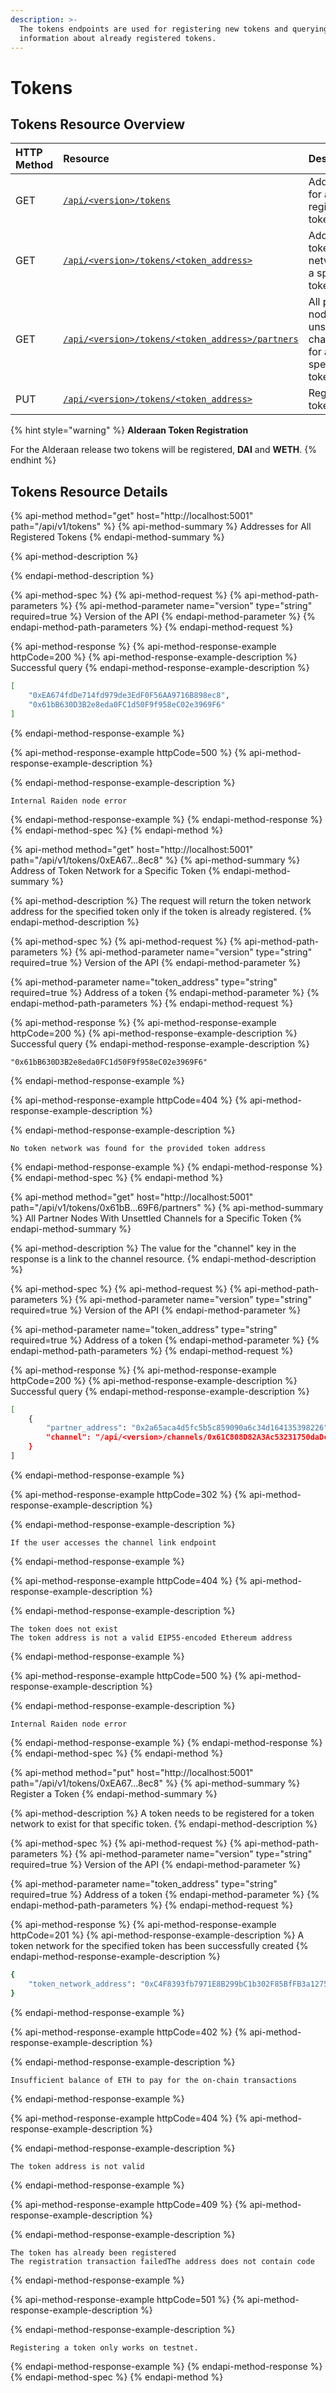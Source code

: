 ```yaml
---
description: >-
  The tokens endpoints are used for registering new tokens and querying
  information about already registered tokens.
---
```


# Tokens

## Tokens Resource Overview

| HTTP Method | Resource | Description |
| :--- | :--- | :--- |
| GET | [`/api/<version>/tokens`](tokens.md#addresses-for-all-registered-tokens) | Addresses for all registered tokens |
| GET | [`/api/<version>/tokens/<token_address>`](tokens.md#address-of-token-network-for-a-specific-token) | Address of token network for a specific token |
| GET | [`/api/<version>/tokens/<token_address>/partners`](tokens.md#all-partner-nodes-with-unsettled-channels-for-a-specific-token) | All partner nodes with unsettled channels for a specific token |
| PUT | [`/api/<version>/tokens/<token_address>`](tokens.md#register-a-token) | Register a token |

{% hint style="warning" %}
**Alderaan Token Registration**

For the Alderaan release two tokens will be registered, **DAI** and **WETH**.
{% endhint %}

## Tokens Resource Details

{% api-method method="get" host="http://localhost:5001" path="/api/v1/tokens" %}
{% api-method-summary %}
Addresses for All Registered Tokens
{% endapi-method-summary %}

{% api-method-description %}

{% endapi-method-description %}

{% api-method-spec %}
{% api-method-request %}
{% api-method-path-parameters %}
{% api-method-parameter name="version" type="string" required=true %}
Version of the API
{% endapi-method-parameter %}
{% endapi-method-path-parameters %}
{% endapi-method-request %}

{% api-method-response %}
{% api-method-response-example httpCode=200 %}
{% api-method-response-example-description %}
Successful query
{% endapi-method-response-example-description %}

```bash
[
    "0xEA674fdDe714fd979de3EdF0F56AA9716B898ec8",
    "0x61bB630D3B2e8eda0FC1d50F9f958eC02e3969F6"
]
```
{% endapi-method-response-example %}

{% api-method-response-example httpCode=500 %}
{% api-method-response-example-description %}

{% endapi-method-response-example-description %}

```
Internal Raiden node error
```
{% endapi-method-response-example %}
{% endapi-method-response %}
{% endapi-method-spec %}
{% endapi-method %}

{% api-method method="get" host="http://localhost:5001" path="/api/v1/tokens/0xEA67...8ec8" %}
{% api-method-summary %}
Address of Token Network for a Specific Token
{% endapi-method-summary %}

{% api-method-description %}
The request will return the token network address for the specified token only if the token is already registered.
{% endapi-method-description %}

{% api-method-spec %}
{% api-method-request %}
{% api-method-path-parameters %}
{% api-method-parameter name="version" type="string" required=true %}
Version of the API
{% endapi-method-parameter %}

{% api-method-parameter name="token\_address" type="string" required=true %}
Address of a token
{% endapi-method-parameter %}
{% endapi-method-path-parameters %}
{% endapi-method-request %}

{% api-method-response %}
{% api-method-response-example httpCode=200 %}
{% api-method-response-example-description %}
Successful query
{% endapi-method-response-example-description %}

```
"0x61bB630D3B2e8eda0FC1d50F9f958eC02e3969F6"
```
{% endapi-method-response-example %}

{% api-method-response-example httpCode=404 %}
{% api-method-response-example-description %}

{% endapi-method-response-example-description %}

```
No token network was found for the provided token address
```
{% endapi-method-response-example %}
{% endapi-method-response %}
{% endapi-method-spec %}
{% endapi-method %}

{% api-method method="get" host="http://localhost:5001" path="/api/v1/tokens/0x61bB...69F6/partners" %}
{% api-method-summary %}
All Partner Nodes With Unsettled Channels for a Specific Token
{% endapi-method-summary %}

{% api-method-description %}
The value for the "channel" key in the response is a link to the channel resource.
{% endapi-method-description %}

{% api-method-spec %}
{% api-method-request %}
{% api-method-path-parameters %}
{% api-method-parameter name="version" type="string" required=true %}
Version of the API
{% endapi-method-parameter %}

{% api-method-parameter name="token\_address" type="string" required=true %}
Address of a token
{% endapi-method-parameter %}
{% endapi-method-path-parameters %}
{% endapi-method-request %}

{% api-method-response %}
{% api-method-response-example httpCode=200 %}
{% api-method-response-example-description %}
Successful query
{% endapi-method-response-example-description %}

```bash
[
    {
        "partner_address": "0x2a65aca4d5fc5b5c859090a6c34d164135398226",
        "channel": "/api/<version>/channels/0x61C808D82A3Ac53231750daDc13c777b59310bD9/0x2a65aca4d5fc5b5c859090a6c34d164135398226"
    }
]
```
{% endapi-method-response-example %}

{% api-method-response-example httpCode=302 %}
{% api-method-response-example-description %}

{% endapi-method-response-example-description %}

```
If the user accesses the channel link endpoint
```
{% endapi-method-response-example %}

{% api-method-response-example httpCode=404 %}
{% api-method-response-example-description %}

{% endapi-method-response-example-description %}

```
The token does not exist
The token address is not a valid EIP55-encoded Ethereum address
```
{% endapi-method-response-example %}

{% api-method-response-example httpCode=500 %}
{% api-method-response-example-description %}

{% endapi-method-response-example-description %}

```
Internal Raiden node error
```
{% endapi-method-response-example %}
{% endapi-method-response %}
{% endapi-method-spec %}
{% endapi-method %}

{% api-method method="put" host="http://localhost:5001" path="/api/v1/tokens/0xEA67...8ec8" %}
{% api-method-summary %}
Register a Token
{% endapi-method-summary %}

{% api-method-description %}
A token needs to be registered for a token network to exist for that specific token.
{% endapi-method-description %}

{% api-method-spec %}
{% api-method-request %}
{% api-method-path-parameters %}
{% api-method-parameter name="version" type="string" required=true %}
Version of the API
{% endapi-method-parameter %}

{% api-method-parameter name="token\_address" type="string" required=true %}
Address of a token
{% endapi-method-parameter %}
{% endapi-method-path-parameters %}
{% endapi-method-request %}

{% api-method-response %}
{% api-method-response-example httpCode=201 %}
{% api-method-response-example-description %}
A token network for the specified token has been successfully created
{% endapi-method-response-example-description %}

```bash
{
    "token_network_address": "0xC4F8393fb7971E8B299bC1b302F85BfFB3a1275a"
}
```
{% endapi-method-response-example %}

{% api-method-response-example httpCode=402 %}
{% api-method-response-example-description %}

{% endapi-method-response-example-description %}

```
Insufficient balance of ETH to pay for the on-chain transactions
```
{% endapi-method-response-example %}

{% api-method-response-example httpCode=404 %}
{% api-method-response-example-description %}

{% endapi-method-response-example-description %}

```
The token address is not valid
```
{% endapi-method-response-example %}

{% api-method-response-example httpCode=409 %}
{% api-method-response-example-description %}

{% endapi-method-response-example-description %}

```
The token has already been registered
The registration transaction failedThe address does not contain code
```
{% endapi-method-response-example %}

{% api-method-response-example httpCode=501 %}
{% api-method-response-example-description %}

{% endapi-method-response-example-description %}

```
Registering a token only works on testnet.
```
{% endapi-method-response-example %}
{% endapi-method-response %}
{% endapi-method-spec %}
{% endapi-method %}

